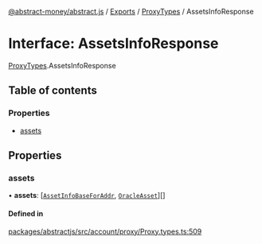 [@abstract-money/abstract.js](../README.md) / [Exports](../modules.md) / [ProxyTypes](../modules/ProxyTypes.md) / AssetsInfoResponse

# Interface: AssetsInfoResponse

[ProxyTypes](../modules/ProxyTypes.md).AssetsInfoResponse

## Table of contents

### Properties

- [assets](ProxyTypes.AssetsInfoResponse.md#assets)

## Properties

### assets

• **assets**: [[`AssetInfoBaseForAddr`](../modules/ProxyTypes.md#assetinfobaseforaddr), [`OracleAsset`](ProxyTypes.OracleAsset.md)][]

#### Defined in

[packages/abstractjs/src/account/proxy/Proxy.types.ts:509](https://github.com/AbstractSDK/frontend/blob/07410073/packages/abstractjs/src/account/proxy/Proxy.types.ts#L509)
